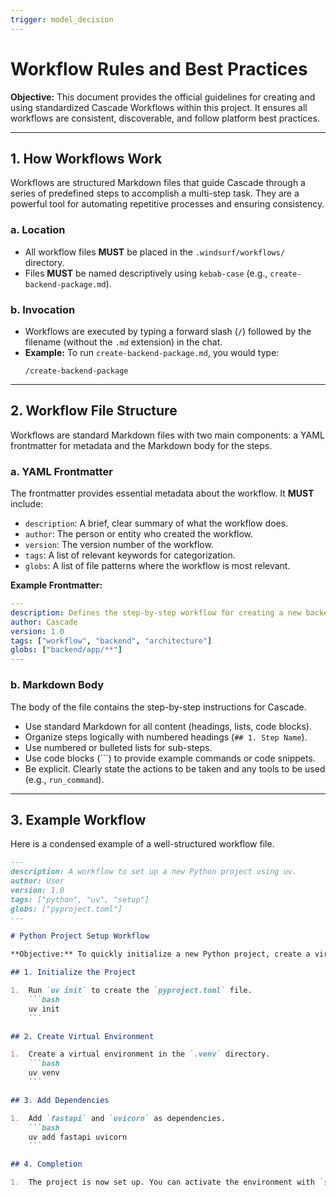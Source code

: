 ```yaml
---
trigger: model_decision
---
```


# Workflow Rules and Best Practices

**Objective:** This document provides the official guidelines for creating and using standardized Cascade Workflows within this project. It ensures all workflows are consistent, discoverable, and follow platform best practices.

---

## 1. How Workflows Work

Workflows are structured Markdown files that guide Cascade through a series of predefined steps to accomplish a multi-step task. They are a powerful tool for automating repetitive processes and ensuring consistency.

### a. Location

- All workflow files **MUST** be placed in the `.windsurf/workflows/` directory.
- Files **MUST** be named descriptively using `kebab-case` (e.g., `create-backend-package.md`).

### b. Invocation

- Workflows are executed by typing a forward slash (`/`) followed by the filename (without the `.md` extension) in the chat.
- **Example:** To run `create-backend-package.md`, you would type:
  ```
  /create-backend-package
  ```

---

## 2. Workflow File Structure

Workflows are standard Markdown files with two main components: a YAML frontmatter for metadata and the Markdown body for the steps.

### a. YAML Frontmatter

The frontmatter provides essential metadata about the workflow. It **MUST** include:

- `description`: A brief, clear summary of what the workflow does.
- `author`: The person or entity who created the workflow.
- `version`: The version number of the workflow.
- `tags`: A list of relevant keywords for categorization.
- `globs`: A list of file patterns where the workflow is most relevant.

**Example Frontmatter:**
```yaml
---
description: Defines the step-by-step workflow for creating a new backend feature package.
author: Cascade
version: 1.0
tags: ["workflow", "backend", "architecture"]
globs: ["backend/app/**"]
---
```

### b. Markdown Body

The body of the file contains the step-by-step instructions for Cascade.

- Use standard Markdown for all content (headings, lists, code blocks).
- Organize steps logically with numbered headings (`## 1. Step Name`).
- Use numbered or bulleted lists for sub-steps.
- Use code blocks (```) to provide example commands or code snippets.
- Be explicit. Clearly state the actions to be taken and any tools to be used (e.g., `run_command`).

---

## 3. Example Workflow

Here is a condensed example of a well-structured workflow file.

```markdown
---
description: A workflow to set up a new Python project using uv.
author: User
version: 1.0
tags: ["python", "uv", "setup"]
globs: ["pyproject.toml"]
---

# Python Project Setup Workflow

**Objective:** To quickly initialize a new Python project, create a virtual environment, and add initial dependencies using `uv`.

## 1. Initialize the Project

1.  Run `uv init` to create the `pyproject.toml` file.
    ```bash
    uv init
    ```

## 2. Create Virtual Environment

1.  Create a virtual environment in the `.venv` directory.
    ```bash
    uv venv
    ```

## 3. Add Dependencies

1.  Add `fastapi` and `uvicorn` as dependencies.
    ```bash
    uv add fastapi uvicorn
    ```

## 4. Completion

1.  The project is now set up. You can activate the environment with `source .venv/bin/activate`.
```
